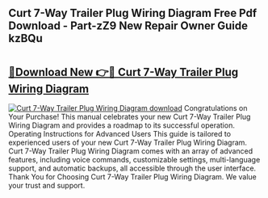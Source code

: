 ## Curt 7-Way Trailer Plug Wiring Diagram Free Pdf Download - Part-zZ9 New Repair Owner Guide kzBQu

# <h2><a href="http://dfjqgfj.blite.top/?on=Curt+7-Way+Trailer+Plug+Wiring+Diagram">🔗Download New 👉🔴 Curt 7-Way Trailer Plug Wiring Diagram</a></h2>

[![Curt 7-Way Trailer Plug Wiring Diagram download](https://i.imgur.com/lujVjoI.png)](http://dfjqgfj.blite.top/?on=Curt+7-Way+Trailer+Plug+Wiring+Diagram)
Congratulations on Your Purchase! This manual celebrates your new Curt 7-Way Trailer Plug Wiring Diagram and provides a roadmap to its successful operation. Operating Instructions for Advanced Users This guide is tailored to experienced users of your new Curt 7-Way Trailer Plug Wiring Diagram. Curt 7-Way Trailer Plug Wiring Diagram comes with an array of advanced features, including voice commands, customizable settings, multi-language support, and automatic backups, all accessible through the user interface. Thank You for Choosing Curt 7-Way Trailer Plug Wiring Diagram. We value your trust and support.
